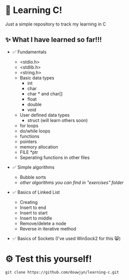# 📕 Learning C!

Just a simple repository to track my learning in C

## ✨ What I have learned so far!!!
- ✅ Fundamentals
    - <stdio.h>
    - <stdlib.h>
    - <string.h> 
    - Basic data types
        - int
        - char
        - char * and char[]
        - float
        - double
        - void
    - User defined data types
        - struct (will learn others soon)
    - for loops
    - do/while loops
    - functions
    - pointers
    - memory allocation
    - FILE *ptr
    - Seperating functions in other files
      
- ✅ Simple algorithms
    - Bubble sorts
    - *other algorithms you can find in "exercises" folder*
      
- ✅ Basics of Linked List
    - Creating
    - Insert to end
    - Insert to start
    - Insert to middle
    - Remove/delete a node
    - Reverse in iterative method
 
- ✅ Basics of Sockets (I've used WinSock2 for this 😸)

# ⚙️ Test this yourself!
    git clone https://github.com/douwjyn/learning-c.git
